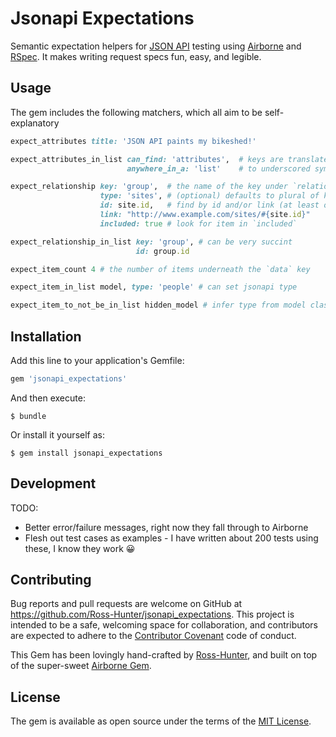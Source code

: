 # Jsonapi Expectations

Semantic expectation helpers for [JSON API](http://jsonapi.org/) testing using [Airborne](https://github.com/brooklynDev/airborne) and [RSpec](http://rspec.info/). It makes writing request specs fun, easy, and legible.

## Usage

The gem includes the following matchers, which all aim to be self-explanatory

``` ruby
expect_attributes title: 'JSON API paints my bikeshed!'

expect_attributes_in_list can_find: 'attributes',  # keys are translated
                          anywhere_in_a: 'list'    # to underscored symbols

expect_relationship key: 'group',  # the name of the key under `relationships`
                    type: 'sites', # (optional) defaults to plural of key
                    id: site.id,   # find by id and/or link (at least one)
                    link: "http://www.example.com/sites/#{site.id}" 
                    included: true # look for item in `included`

expect_relationship_in_list key: 'group', # can be very succint
                            id: group.id

expect_item_count 4 # the number of items underneath the `data` key

expect_item_in_list model, type: 'people' # can set jsonapi type

expect_item_to_not_be_in_list hidden_model # infer type from model class
```

## Installation

Add this line to your application's Gemfile:

```ruby
gem 'jsonapi_expectations'
```

And then execute:

    $ bundle

Or install it yourself as:

    $ gem install jsonapi_expectations

## Development

TODO:
- Better error/failure messages, right now they fall through to Airborne
- Flesh out test cases as examples - I have written about 200 tests using these, I know they work 😀

## Contributing

Bug reports and pull requests are welcome on GitHub at https://github.com/Ross-Hunter/jsonapi_expectations. This project is intended to be a safe, welcoming space for collaboration, and contributors are expected to adhere to the [Contributor Covenant](http://contributor-covenant.org) code of conduct.

This Gem has been lovingly hand-crafted by [Ross-Hunter](http://ross-hunter.com), and built on top of the super-sweet [Airborne Gem](https://github.com/brooklynDev/airborne).

## License

The gem is available as open source under the terms of the [MIT License](http://opensource.org/licenses/MIT).

